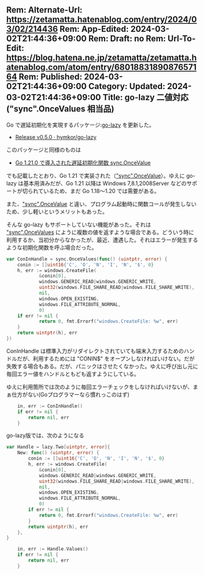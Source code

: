 Rem: Alternate-Url: https://zetamatta.hatenablog.com/entry/2024/03/02/214436
Rem: App-Edited: 2024-03-02T21:44:36+09:00
Rem: Draft: no
Rem: Url-To-Edit: https://blog.hatena.ne.jp/zetamatta/zetamatta.hatenablog.com/atom/entry/6801883189087657164
Rem: Published: 2024-03-02T21:44:36+09:00
Category:
Updated: 2024-03-02T21:44:36+09:00
Title: go-lazy 二値対応 ("sync".OnceValues 相当品)
---
Go で遅延初期化を実現するパッケージ:[go-lazy] を更新した。

+ [Release v0.5.0 · hymkor/go-lazy](https://github.com/hymkor/go-lazy/releases/tag/v0.5.0)

このパッケージと同様のものは

+ [Go 1.21.0 で導入された遅延初期化関数 sync.OnceValue](https://zenn.dev/zetamatta/articles/4afb2970e111c5)

でも記載したとおり、Go 1.21 で実装された（["sync".OnceValue]）。ゆえに go-lazy は基本用済みだが、Go 1.21 以降は Windows 7,8.1,2008Server などのサポートが切られているため、まだ Go 1.18〜1.20 では需要がある。

また、["sync".OnceValue] と違い、プログラム起動時に関数コールが発生しないため、少し軽いというメリットもあった。

そんな go-lazy もサポートしていない機能があった。それは ["sync".OnceValues] にように複数の値を返すような場合である。どういう時に利用するか、当初分からなかったが、最近、遭遇した。それはエラーが発生するような初期化関数を呼ぶ場合だった。

["sync".OnceValue]: https://pkg.go.dev/sync@go1.21.0#OnceValue
["sync".OnceValues]: https://pkg.go.dev/sync@go1.21.0#OnceValues
[go-lazy]: https://github.com/hymkor/go-lazy


```go
var ConInHandle = sync.OnceValues(func() (uintptr, error) {
    conin := []uint16{'C', 'O', 'N', 'I', 'N', '$', 0}
    h, err := windows.CreateFile(
            &conin[0],
            windows.GENERIC_READ|windows.GENERIC_WRITE,
            uint32(windows.FILE_SHARE_READ|windows.FILE_SHARE_WRITE),
            nil,
            windows.OPEN_EXISTING,
            windows.FILE_ATTRIBUTE_NORMAL,
            0)
    if err != nil {
            return 0, fmt.Errorf("windows.CreateFile: %w", err)
    }
    return uintptr(h), err
})
```

ConInHandle は標準入力がリダイレクトされていても端末入力するためのハンドルだが、利用するためには "CONIN$" をオープンしなければいけない。だが失敗する場合もある。だが、パニックはさせたくなかった。ゆえに呼び出し元に毎回エラー値をハンドルともども返すようにしている。

ゆえに利用箇所では次のように毎回エラーチェックをしなければいけないが、まぁ仕方がない(Goプログラマーなら慣れっこのはず)

```go
    in, err := ConInHandle()
    if err != nil {
        return nil, err
    }
```

go-lazy版では、次のようになる

```go
var Handle = lazy.Two[uintptr, error]{
    New: func() (uintptr, error) {
        conin := []uint16{'C', 'O', 'N', 'I', 'N', '$', 0}
        h, err := windows.CreateFile(
            &conin[0],
            windows.GENERIC_READ|windows.GENERIC_WRITE,
            uint32(windows.FILE_SHARE_READ|windows.FILE_SHARE_WRITE),
            nil,
            windows.OPEN_EXISTING,
            windows.FILE_ATTRIBUTE_NORMAL,
            0)
        if err != nil {
            return 0, fmt.Errorf("windows.CreateFile: %w", err)
        }
        return uintptr(h), err
    },
}
```

```go
    in, err := Handle.Values()
    if err != nil {
        return nil, err
    }
```
